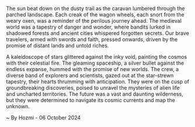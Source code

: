 
The sun beat down on the dusty trail as the caravan lumbered through the parched landscape. Each creak of the wagon wheels, each snort from the weary oxen, was a reminder of the perilous journey ahead. The medieval world was a tapestry of danger and wonder, where bandits lurked in shadowed forests and ancient cities whispered forgotten secrets. Our brave travelers, armed with swords and faith, pressed onwards, driven by the promise of distant lands and untold riches.

A kaleidoscope of stars glittered against the inky void, painting the cosmos with their celestial fire. The gleaming spaceship, a silver bullet against the endless expanse, hummed with the promise of new worlds. The crew, a diverse band of explorers and scientists, gazed out at the star-strewn tapestry, their hearts thrumming with anticipation. They were on the cusp of groundbreaking discoveries, poised to unravel the mysteries of alien life and uncharted territories. The future was a vast and daunting wilderness, but they were determined to navigate its cosmic currents and map the unknown. 

~ By Hozmi - 06 October 2024
